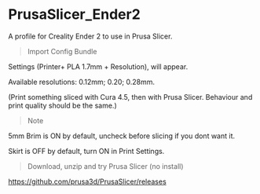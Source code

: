 # PrusaSlicer_Ender2

A profile for Creality Ender 2 to use in Prusa Slicer.

> Import Config Bundle

Settings (Printer+  PLA 1.7mm + Resolution), will appear.

Available resolutions: 0.12mm; 0.20; 0.28mm.

(Print something sliced with Cura 4.5, then with Prusa Slicer. Behaviour and print quality should be the same.)


> Note 

5mm Brim is ON by default, uncheck before slicing if you dont want it.

Skirt is OFF by default, turn ON in Print Settings.


> Download, unzip and try Prusa Slicer (no install) 

https://github.com/prusa3d/PrusaSlicer/releases
